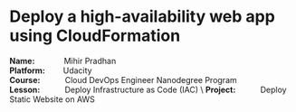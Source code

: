 # Deploy a high-availability web app using CloudFormation

**Name:** &emsp; &emsp; &nbsp;&nbsp; Mihir Pradhan\
**Platform:**&emsp;&emsp;&nbsp;Udacity\
**Course:** &emsp; &emsp;&nbsp; Cloud DevOps Engineer Nanodegree Program\
**Lesson:** &emsp; &emsp;&nbsp; Deploy Infrastructure as Code (IAC) \ 
**Project:** &emsp; &emsp;&nbsp; Deploy Static Website on AWS
